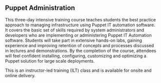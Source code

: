 ## Puppet Administration

This three-day intensive training course teaches students the best practice approach to managing infrastructure using Puppet IT automation software. It covers the basic set of skills required by system administrators and developers who are implementing or administering Puppet IT Automation software. Students will take part in extensive hands-on labs, gaining experience and improving retention of concepts and processes discussed in lectures and demonstrations. By the completion of the course, attendees will feel confident installing, configuring, customizing and optimizing a Puppet solution for large scale deployments.

This is an instructor-led training (ILT) class and is available for onsite and online delivery.
